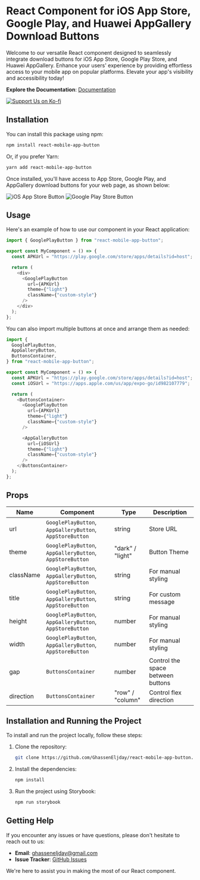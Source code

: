 # React Component for iOS App Store, Google Play, and Huawei AppGallery Download Buttons

Welcome to our versatile React component designed to seamlessly integrate download buttons for iOS App Store, Google Play Store, and Huawei AppGallery. Enhance your users' experience by providing effortless access to your mobile app on popular platforms. Elevate your app's visibility and accessibility today!

**Explore the Documentation**: [Documentation](https://react-mobile-app-button-one.vercel.app/?path=/docs/example-google-play-button--docs)

[![Support Us on Ko-fi](https://ko-fi.com/img/githubbutton_sm.svg)](https://ko-fi.com/J3J5CGNZQ)

## Installation

You can install this package using npm:

```bash
npm install react-mobile-app-button
```

Or, if you prefer Yarn:

```bash
yarn add react-mobile-app-button
```

Once installed, you'll have access to App Store, Google Play, and AppGallery download buttons for your web page, as shown below:

![iOS App Store Button](https://user-images.githubusercontent.com/58111243/226064773-ee6d7ce3-e3cf-4a37-95d6-5e6db6c916c3.png)
![Google Play Store Button](https://user-images.githubusercontent.com/58111243/226064822-65a6cf71-32fe-4298-b4ca-6f624f82dddf.png)

## Usage

Here's an example of how to use our component in your React application:

```javascript
import { GooglePlayButton } from "react-mobile-app-button";

export const MyComponent = () => {
  const APKUrl = "https://play.google.com/store/apps/details?id=host";

  return (
    <div>
      <GooglePlayButton
        url={APKUrl}
        theme={"light"}
        className={"custom-style"}
      />
    </div>
  );
};
```

You can also import multiple buttons at once and arrange them as needed:

```javascript
import {
  GooglePlayButton,
  AppGalleryButton,
  ButtonsContainer,
} from "react-mobile-app-button";

export const MyComponent = () => {
  const APKUrl = "https://play.google.com/store/apps/details?id=host";
  const iOSUrl = "https://apps.apple.com/us/app/expo-go/id982107779";

  return (
    <ButtonsContainer>
      <GooglePlayButton
        url={APKUrl}
        theme={"light"}
        className={"custom-style"}
      />

      <AppGalleryButton
        url={iOSUrl}
        theme={"light"}
        className={"custom-style"}
      />
    </ButtonsContainer>
  );
};
```

## Props

| Name      | Component                                                | Type             | Description                       |
| --------- | -------------------------------------------------------- | ---------------- | --------------------------------- |
| url       | `GooglePlayButton`, `AppGalleryButton`, `AppStoreButton` | string           | Store URL                         |
| theme     | `GooglePlayButton`, `AppGalleryButton`, `AppStoreButton` | "dark" / "light" | Button Theme                      |
| className | `GooglePlayButton`, `AppGalleryButton`, `AppStoreButton` | string           | For manual styling                |
| title     | `GooglePlayButton`, `AppGalleryButton`, `AppStoreButton` | string           | For custom message                |
| height    | `GooglePlayButton`, `AppGalleryButton`, `AppStoreButton` | number           | For manual styling                |
| width     | `GooglePlayButton`, `AppGalleryButton`, `AppStoreButton` | number           | For manual styling                |
| gap       | `ButtonsContainer`                                       | number           | Control the space between buttons |
| direction | `ButtonsContainer`                                       | "row" / "column" | Control flex direction            |

## Installation and Running the Project

To install and run the project locally, follow these steps:

1. Clone the repository:

   ```bash
   git clone https://github.com/GhassenEljday/react-mobile-app-button.git
   ```

2. Install the dependencies:

   ```bash
   npm install
   ```

3. Run the project using Storybook:

   ```bash
   npm run storybook
   ```

## Getting Help

If you encounter any issues or have questions, please don't hesitate to reach out to us:

- **Email**: [ghasseneljday@gmail.com](mailto:ghasseneljday@gmail.com)
- **Issue Tracker**: [GitHub Issues](https://github.com/GhassenEljday/react-mobile-app-button/issues)

We're here to assist you in making the most of our React component.
